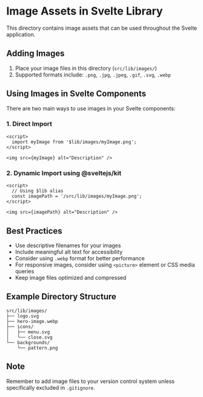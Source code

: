 # Image Assets in Svelte Library

This directory contains image assets that can be used throughout the Svelte application.

## Adding Images

1. Place your image files in this directory (`src/lib/images/`)
2. Supported formats include: `.png`, `.jpg`, `.jpeg`, `.gif`, `.svg`, `.webp`

## Using Images in Svelte Components

There are two main ways to use images in your Svelte components:

### 1. Direct Import

```svelte
<script>
  import myImage from '$lib/images/myImage.png';
</script>

<img src={myImage} alt="Description" />
```

### 2. Dynamic Import using @sveltejs/kit

```svelte
<script>
  // Using $lib alias
  const imagePath = '/src/lib/images/myImage.png';
</script>

<img src={imagePath} alt="Description" />
```

## Best Practices

- Use descriptive filenames for your images
- Include meaningful alt text for accessibility
- Consider using `.webp` format for better performance
- For responsive images, consider using `<picture>` element or CSS media queries
- Keep image files optimized and compressed

## Example Directory Structure

```
src/lib/images/
├── logo.svg
├── hero-image.webp
├── icons/
│   ├── menu.svg
│   └── close.svg
└── backgrounds/
    └── pattern.png
```

## Note

Remember to add image files to your version control system unless specifically excluded in `.gitignore`.
